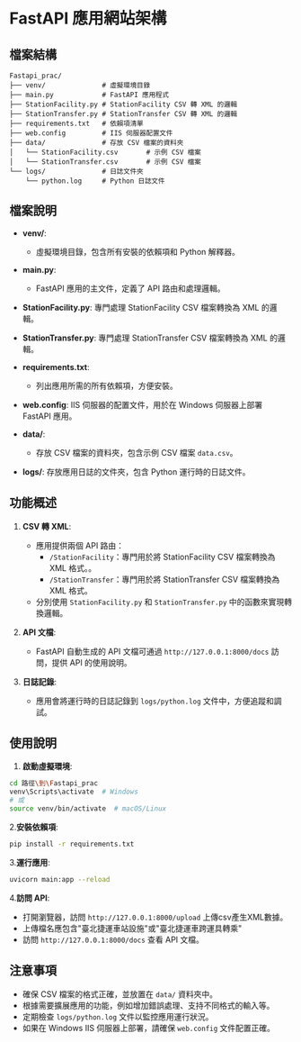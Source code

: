# FastAPI 應用網站架構

## 檔案結構

```plaintext
Fastapi_prac/
├── venv/              # 虛擬環境目錄
├── main.py            # FastAPI 應用程式
├── StationFacility.py # StationFacility CSV 轉 XML 的邏輯
├── StationTransfer.py # StationTransfer CSV 轉 XML 的邏輯
├── requirements.txt   # 依賴項清單
├── web.config         # IIS 伺服器配置文件
├── data/              # 存放 CSV 檔案的資料夾
│   └── StationFacility.csv       # 示例 CSV 檔案
│   └── StationTransfer.csv       # 示例 CSV 檔案
└── logs/              # 日誌文件夾
    └── python.log     # Python 日誌文件
```

## 檔案說明

- **venv/**:
  - 虛擬環境目錄，包含所有安裝的依賴項和 Python 解釋器。

- **main.py**:
  - FastAPI 應用的主文件，定義了 API 路由和處理邏輯。

- **StationFacility.py**:
  專門處理 StationFacility CSV 檔案轉換為 XML 的邏輯。

- **StationTransfer.py**:
  專門處理 StationTransfer CSV 檔案轉換為 XML 的邏輯。

- **requirements.txt**:
  - 列出應用所需的所有依賴項，方便安裝。

- **web.config**:
  IIS 伺服器的配置文件，用於在 Windows 伺服器上部署 FastAPI 應用。

- **data/**:
  - 存放 CSV 檔案的資料夾，包含示例 CSV 檔案 `data.csv`。

- **logs/**:
  存放應用日誌的文件夾，包含 Python 運行時的日誌文件。

## 功能概述

1. **CSV 轉 XML**:
   - 應用提供兩個 API 路由：
     - `/StationFacility`：專門用於將 StationFacility CSV 檔案轉換為 XML 格式。。
     - `/StationTransfer`：專門用於將 StationTransfer CSV 檔案轉換為 XML 格式。
   - 分別使用 `StationFacility.py` 和 `StationTransfer.py` 中的函數來實現轉換邏輯。

2. **API 文檔**:
   - FastAPI 自動生成的 API 文檔可通過 `http://127.0.0.1:8000/docs` 訪問，提供 API 的使用說明。

3. **日誌記錄**:
   - 應用會將運行時的日誌記錄到 `logs/python.log` 文件中，方便追蹤和調試。

## 使用說明

1. **啟動虛擬環境**:

```bash
cd 路徑\到\Fastapi_prac
venv\Scripts\activate  # Windows
# 或
source venv/bin/activate  # macOS/Linux
```

2.**安裝依賴項**:

```bash
pip install -r requirements.txt
```

3.**運行應用**:

```bash
uvicorn main:app --reload
```

4.**訪問 API**:

- 打開瀏覽器，訪問 `http://127.0.0.1:8000/upload` 上傳csv產生XML數據。
- 上傳檔名應包含"臺北捷運車站設施"或"臺北捷運車跨運具轉乘"
- 訪問 `http://127.0.0.1:8000/docs` 查看 API 文檔。

## 注意事項

- 確保 CSV 檔案的格式正確，並放置在 `data/` 資料夾中。
- 根據需要擴展應用的功能，例如增加錯誤處理、支持不同格式的輸入等。
- 定期檢查 `logs/python.log` 文件以監控應用運行狀況。
- 如果在 Windows IIS 伺服器上部署，請確保 `web.config` 文件配置正確。
